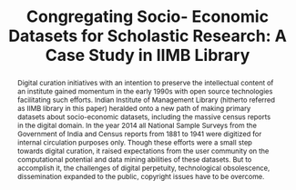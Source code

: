 ---
abstract: Digital curation initiatives with an intention to preserve the intellectual
  content of an institute gained momentum in the early 1990s with open source technologies
  facilitating such efforts. Indian Institute of Management Library (hitherto referred
  as IIMB library in this paper) heralded onto a new path of making primary datasets
  about socio-economic datasets, including the massive census reports in the digital
  domain. In the year 2014 all National Sample Surveys from the Government of India
  and Census reports from 1881 to 1941 were digitized for internal circulation purposes
  only. Though these efforts were a small step towards digital curation, it raised
  expectations from the user community on the computational potential and data mining
  abilities of these datasets. But to accomplish it, the challenges of digital perpetuity,
  technological obsolescence, dissemination expanded to the public, copyright issues
  have to be overcome.
creators:
- Patnaik, K. Rama
date: null
document_url: https://services.phaidra.univie.ac.at/api/object/o:429596/download
grand_parent: iPRES
institutions: []
keywords:
- social science data sets social surveys
- india
landing_page_url: https://phaidra.univie.ac.at/o:429596
language: eng
layout: publication
license: CC BY 4.0 International
notes_url: null
parent: iPRES 2015
presentation_url: null
publication_type: paper
size: 477699
source_name: iPRES
title: 'Congregating Socio- Economic Datasets for Scholastic Research: A Case Study
  in IIMB Library'
year: 2015
---